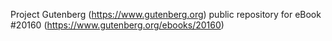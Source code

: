 Project Gutenberg (https://www.gutenberg.org) public repository for eBook #20160 (https://www.gutenberg.org/ebooks/20160)
